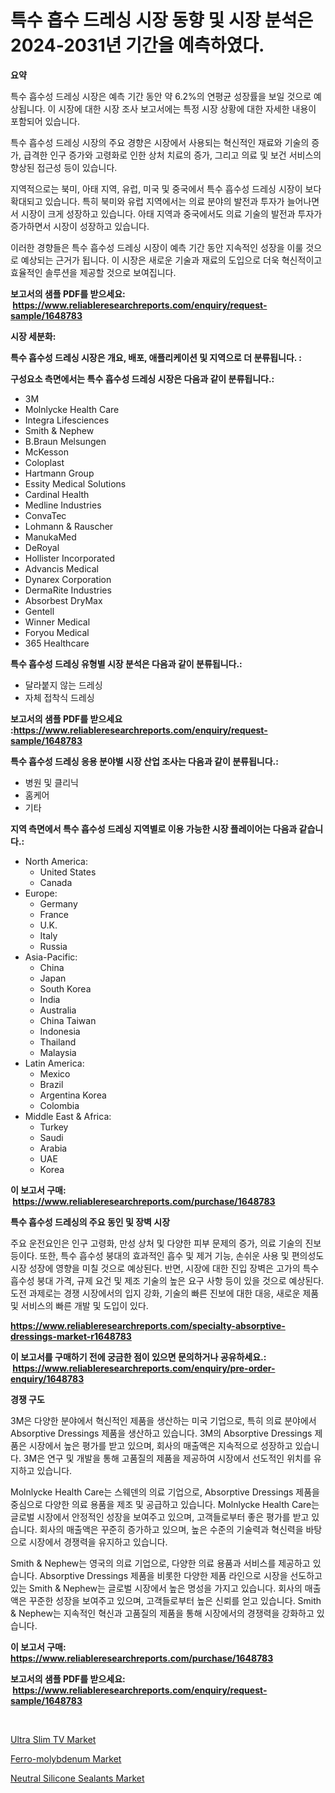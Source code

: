 <p><h1>특수 흡수 드레싱 시장 동향 및 시장 분석은 2024-2031년 기간을 예측하였다.</h1></p><p><strong>요약</strong></p>
<p><p>특수 흡수성 드레싱 시장은 예측 기간 동안 약 6.2%의 연평균 성장률을 보일 것으로 예상됩니다. 이 시장에 대한 시장 조사 보고서에는 특정 시장 상황에 대한 자세한 내용이 포함되어 있습니다.</p><p>특수 흡수성 드레싱 시장의 주요 경향은 시장에서 사용되는 혁신적인 재료와 기술의 증가, 급격한 인구 증가와 고령화로 인한 상처 치료의 증가, 그리고 의료 및 보건 서비스의 향상된 접근성 등이 있습니다.</p><p>지역적으로는 북미, 아태 지역, 유럽, 미국 및 중국에서 특수 흡수성 드레싱 시장이 보다 확대되고 있습니다. 특히 북미와 유럽 지역에서는 의료 분야의 발전과 투자가 늘어나면서 시장이 크게 성장하고 있습니다. 아태 지역과 중국에서도 의료 기술의 발전과 투자가 증가하면서 시장이 성장하고 있습니다.</p><p>이러한 경향들은 특수 흡수성 드레싱 시장이 예측 기간 동안 지속적인 성장을 이룰 것으로 예상되는 근거가 됩니다. 이 시장은 새로운 기술과 재료의 도입으로 더욱 혁신적이고 효율적인 솔루션을 제공할 것으로 보여집니다.</p></p>
<p><strong>보고서의 샘플 PDF를 받으세요: &nbsp;<a href="https://www.reliableresearchreports.com/enquiry/request-sample/1648783">https://www.reliableresearchreports.com/enquiry/request-sample/1648783</a></strong></p>
<p><strong>시장 세분화:</strong></p>
<p><strong> 특수 흡수성 드레싱 시장은 개요, 배포, 애플리케이션 및 지역으로 더 분류됩니다. :</strong></p>
<p><strong>구성요소 측면에서는 특수 흡수성 드레싱 시장은 다음과 같이 분류됩니다.:</strong></p>
<p><ul><li>3M</li><li>Molnlycke Health Care</li><li>Integra Lifesciences</li><li>Smith & Nephew</li><li>B.Braun Melsungen</li><li>McKesson</li><li>Coloplast</li><li>Hartmann Group</li><li>Essity Medical Solutions</li><li>Cardinal Health</li><li>Medline Industries</li><li>ConvaTec</li><li>Lohmann & Rauscher</li><li>ManukaMed</li><li>DeRoyal</li><li>Hollister Incorporated</li><li>Advancis Medical</li><li>Dynarex Corporation</li><li>DermaRite Industries</li><li>Absorbest DryMax</li><li>Gentell</li><li>Winner Medical</li><li>Foryou Medical</li><li>365 Healthcare</li></ul></p>
<p><strong> 특수 흡수성 드레싱 유형별 시장 분석은 다음과 같이 분류됩니다.:</strong></p>
<p><ul><li>달라붙지 않는 드레싱</li><li>자체 접착식 드레싱</li></ul></p>
<p><strong>보고서의 샘플 PDF를 받으세요 :<a href="https://www.reliableresearchreports.com/enquiry/request-sample/1648783">https://www.reliableresearchreports.com/enquiry/request-sample/1648783</a></strong></p>
<p><strong> 특수 흡수성 드레싱 응용 분야별 시장 산업 조사는 다음과 같이 분류됩니다.:</strong></p>
<p><ul><li>병원 및 클리닉</li><li>홈케어</li><li>기타</li></ul></p>
<p><strong>지역 측면에서 특수 흡수성 드레싱 지역별로 이용 가능한 시장 플레이어는 다음과 같습니다.:</strong></p>
<p><ul>
    <li>
        North America:
        <ul>
            <li>United States</li>
            <li>Canada</li>
        </ul>
    </li>
    <li>
        Europe:
        <ul>
            <li>Germany</li>
            <li>France</li>
            <li>U.K.</li>
            <li>Italy</li>
            <li>Russia</li>
        </ul>
    </li>
    <li>
        Asia-Pacific:
        <ul>
            <li>China</li>
            <li>Japan</li>
            <li>South Korea</li>
            <li>India</li>
            <li>Australia</li>
            <li>China Taiwan</li>
            <li>Indonesia</li>
            <li>Thailand</li>
            <li>Malaysia</li>
        </ul>
    </li>
    <li>
        Latin America:
        <ul>
            <li>Mexico</li>
            <li>Brazil</li>
            <li>Argentina Korea</li>
            <li>Colombia</li>
        </ul>
    </li>
    <li>
        Middle East & Africa:
        <ul>
            <li>Turkey</li>
            <li>Saudi</li>
            <li>Arabia</li>
            <li>UAE</li>
            <li>Korea</li>
        </ul>
    </li>
    </ul></p>
<p><strong>이 보고서 구매: &nbsp;<a href="https://www.reliableresearchreports.com/purchase/1648783">https://www.reliableresearchreports.com/purchase/1648783</a></strong></p>
<p><strong>특수 흡수성 드레싱의 주요 동인 및 장벽 시장</strong></p>
<p><p>주요 운전요인은 인구 고령화, 만성 상처 및 다양한 피부 문제의 증가, 의료 기술의 진보 등이다. 또한, 특수 흡수성 붕대의 효과적인 흡수 및 제거 기능, 손쉬운 사용 및 편의성도 시장 성장에 영향을 미칠 것으로 예상된다. 반면, 시장에 대한 진입 장벽은 고가의 특수 흡수성 붕대 가격, 규제 요건 및 제조 기술의 높은 요구 사항 등이 있을 것으로 예상된다. 도전 과제로는 경쟁 시장에서의 입지 강화, 기술의 빠른 진보에 대한 대응, 새로운 제품 및 서비스의 빠른 개발 및 도입이 있다.</p></p>
<p><strong><a href="https://www.reliableresearchreports.com/specialty-absorptive-dressings-market-r1648783">https://www.reliableresearchreports.com/specialty-absorptive-dressings-market-r1648783</a></strong></p>
<p><strong>이 보고서를 구매하기 전에 궁금한 점이 있으면 문의하거나 공유하세요.: &nbsp;<a href="https://www.reliableresearchreports.com/enquiry/pre-order-enquiry/1648783">https://www.reliableresearchreports.com/enquiry/pre-order-enquiry/1648783</a></strong></p>
<p><strong>경쟁 구도</strong></p>
<p><p>3M은 다양한 분야에서 혁신적인 제품을 생산하는 미국 기업으로, 특히 의료 분야에서 Absorptive Dressings 제품을 생산하고 있습니다. 3M의 Absorptive Dressings 제품은 시장에서 높은 평가를 받고 있으며, 회사의 매출액은 지속적으로 성장하고 있습니다. 3M은 연구 및 개발을 통해 고품질의 제품을 제공하여 시장에서 선도적인 위치를 유지하고 있습니다.</p><p>Molnlycke Health Care는 스웨덴의 의료 기업으로, Absorptive Dressings 제품을 중심으로 다양한 의료 용품을 제조 및 공급하고 있습니다. Molnlycke Health Care는 글로벌 시장에서 안정적인 성장을 보여주고 있으며, 고객들로부터 좋은 평가를 받고 있습니다. 회사의 매출액은 꾸준히 증가하고 있으며, 높은 수준의 기술력과 혁신력을 바탕으로 시장에서 경쟁력을 유지하고 있습니다.</p><p>Smith & Nephew는 영국의 의료 기업으로, 다양한 의료 용품과 서비스를 제공하고 있습니다. Absorptive Dressings 제품을 비롯한 다양한 제품 라인으로 시장을 선도하고 있는 Smith & Nephew는 글로벌 시장에서 높은 명성을 가지고 있습니다. 회사의 매출액은 꾸준한 성장을 보여주고 있으며, 고객들로부터 높은 신뢰를 얻고 있습니다. Smith & Nephew는 지속적인 혁신과 고품질의 제품을 통해 시장에서의 경쟁력을 강화하고 있습니다.</p></p>
<p><strong>이 보고서 구매: &nbsp; <a href="https://www.reliableresearchreports.com/purchase/1648783">https://www.reliableresearchreports.com/purchase/1648783</a></strong></p>
<p><strong>보고서의 샘플 PDF를 받으세요: &nbsp;<a href="https://www.reliableresearchreports.com/enquiry/request-sample/1648783">https://www.reliableresearchreports.com/enquiry/request-sample/1648783</a></strong><strong></strong></p>
<p>&nbsp;</p>
<p><p><a href="https://github.com/CliffMedina6/Market-Research-Report-List-4/blob/main/ultra-slim-tv-market.md">Ultra Slim TV Market</a></p><p><a href="https://www.linkedin.com/pulse/ferro-molybdenum-market-size-growth-forecast-from-2024-2031-ilwsf?trackingId=1f19uvPldm6%2BID%2FyGfj1%2BQ%3D%3D">Ferro-molybdenum Market</a></p><p><a href="https://www.linkedin.com/pulse/neutral-silicone-sealants-market-size-share-amp-trends-analysis-je6uf?trackingId=n3BRYfyYmvpBn3kH%2Bo8t4g%3D%3D">Neutral Silicone Sealants Market</a></p></p>